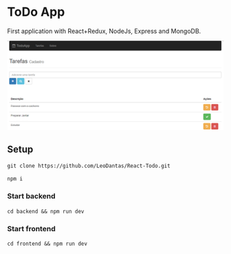 # ToDo App

First application with React+Redux, NodeJs, Express and MongoDB.

![TodoApp](/img/todo.png)


## Setup

```
git clone https://github.com/LeoDantas/React-Todo.git
```

```
npm i
```

### Start backend

```
cd backend && npm run dev
```

### Start frontend

```
cd frontend && npm run dev
```